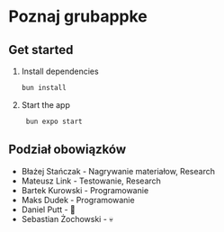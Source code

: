 # Poznaj grubappke

## Get started

1. Install dependencies

   ```bash
   bun install
   ```

2. Start the app

   ```bash
    bun expo start
   ```

## Podział obowiązków

- Błażej Stańczak - Nagrywanie materiałow, Research
- Mateusz Link - Testowanie, Research
- Bartek Kurowski - Programowanie
- Maks Dudek - Programowanie
- Daniel Putt - 🫃
- Sebastian Żochowski - 💀
